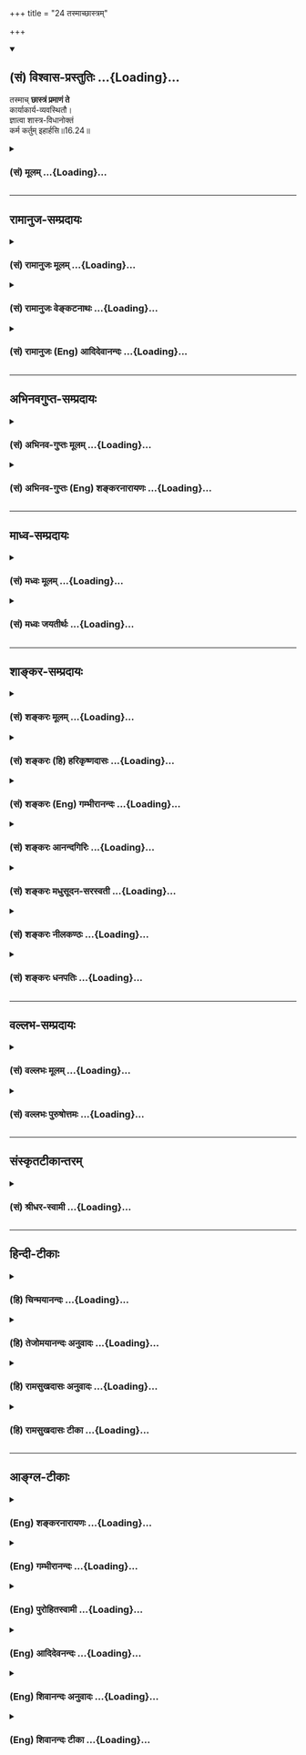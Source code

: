 +++
title = "24 तस्माच्छास्त्रम्"

+++
<div class="js_include" newlevelforh1="2" title="(सं) विश्वास-प्रस्तुतिः" unfilled url="/mahAbhAratam/vyAsaH/shlokashaH/06-bhIShma-parva/03-bhagavad-gItA-parva/saMskRtam/vishvAsa-prastutiH/16_daivAsura-sampad-vib/24_tasmAchChAstram.md">
<details open><summary><h2>(सं) विश्वास-प्रस्तुतिः ...{Loading}...</h2></summary>

तस्माच् **छास्त्रं प्रमाणं ते**  
कार्याकार्य-व्यवस्थितौ।  
ज्ञात्वा शास्त्र-विधानोक्तं  
कर्म कर्तुम् इहार्हसि॥16.24॥
</details>
</div>
<div class="js_include collapsed" newlevelforh1="3" title="(सं) मूलम्" unfilled url="/mahAbhAratam/vyAsaH/shlokashaH/06-bhIShma-parva/03-bhagavad-gItA-parva/saMskRtam/mUlam/16_daivAsura-sampad-vib/24_tasmAchChAstram.md">
<details><summary><h3>(सं) मूलम् ...{Loading}...</h3></summary>

तस्माच्छास्त्रं प्रमाणं ते कार्याकार्यव्यवस्थितौ।  
ज्ञात्वा शास्त्रविधानोक्तं कर्म कर्तुमिहार्हसि।।16.24।।
</details>
</div>


_________________
## रामानुज-सम्प्रदायः
<div class="js_include collapsed" newlevelforh1="3" title="(सं) रामानुजः मूलम्" unfilled url="/mahAbhAratam/vyAsaH/shlokashaH/06-bhIShma-parva/03-bhagavad-gItA-parva/saMskRtam/rAmAnujaH/mUlam/16_daivAsura-sampad-vib/24_tasmAchChAstram.md">
<details><summary><h3>(सं) रामानुजः मूलम् ...{Loading}...</h3></summary>

।।16.24।। तस्मात् **कार्याकार्यव्यवस्थितौ** उपादेयानुपादेयव्यवस्थायां
**शास्त्रम्** एव तव **प्रमाणम्।** धर्मशास्त्रेतिहासपुराणाद्युपबृंहिता
वेदा यद् एव पुरुषोत्तमाख्यं परं तत्त्वं तत्प्रीणनरूपं
तत्प्राप्त्युपायभूतं च कर्म अवबोधयन्ति तत् **शास्त्रविधानोक्तं** तत्त्वं
**कर्म** च **ज्ञात्वा** यथावद् अन्यूनातिरिक्तं विज्ञाय **कर्तुं** त्वं
**अर्हसि** तद् एव उपादातुम् अर्हसि।

</details>
</div>
<div class="js_include collapsed" newlevelforh1="3" title="(सं) रामानुजः वेङ्कटनाथः" unfilled url="/mahAbhAratam/vyAsaH/shlokashaH/06-bhIShma-parva/03-bhagavad-gItA-parva/saMskRtam/rAmAnujaH/venkaTanAthaH/16_daivAsura-sampad-vib/24_tasmAchChAstram.md">
<details><summary><h3>(सं) रामानुजः वेङ्कटनाथः ...{Loading}...</h3></summary>

  
  
।।16.24।। अध्यायोक्तं सर्वमेतदर्थमित्यभिप्रायेणानुशिष्यते --
तस्माच्छास्त्रमिति। अत्र
कार्याकार्यशब्दयोरुत्पाद्यानुत्पाद्यादिविषयत्वस्यासङ्गतिमभिप्रेत्याऽऽहउपादेयानुपादेयव्यवस्थायामिति।
अनुष्ठानविपर्ययस्य तत्त्वविपर्ययस्य च आसुरस्वभावे प्रदर्शितत्वादत्र च
तद्विपर्ययस्य विवक्षितत्वात् कार्याकार्यशब्दौ तत्त्वातत्त्वयोः
प्रदर्शनार्थावित्यभिप्रायेणोपादेयादिसाधारणशब्दः। उपादानमत्र यथाशास्त्रं
मनसा स्वीकरणं शास्त्रमेवेत्युक्तं;श्रुतिः स्मृतिः सदाचारः
\[या.स्मृ.1।7\] इत्यादिविरोधादित्यत्राऽऽह -- धर्मशास्त्रेति।
आदिशब्देनाचारग्रहणं;यजन्त्यविधिपूर्वकं \[9।23\]न तु मामभिजानन्ति
\[9।24\] इत्यादिव्यवच्छेदाय ज्ञात्त्वेत्यादिकमुच्यत इत्याहयदेवेति।
सर्वाणि हि शास्त्राणि साक्षाद्वा परम्परया वा परमपुरुषसमाराधनतयैव सर्वाणि
विदधति तत्र तत्त्वहितयोःवेदैश्च सर्वैरहमेव वेद्यः \[15।15\] इत्युक्तं
परतत्त्वं प्रागुक्तसमाख्यया
स्मारयतिपुरुषोत्तमाख्यमिति। तत्प्राप्त्युपायभूतं चेति सर्वेषां हि
फलसङ्गादित्यागेनानुष्ठितानां परब्रह्मप्राप्त्युपायत्वमेव स्वभाव इति
भावः। अत्रअवबोधयन्तीत्यनेनाज्ञातज्ञापनरूपविधानशब्दार्थो विवृतः।
अयथाशास्त्रं कर्मणां करणं च न कर्तव्यमित्यभिप्रायेणकर्तुमर्हसि
इत्युक्तम्। तस्मादप्यनुष्ठानतत्त्वाध्यवसायसाधारण्यमाहउपादातुमिति। अर्हसि
इत्येतदनुसारिमध्यमत्वमिति निर्देशः तस्य दैवीसम्पदभिजातस्य
योग्यत्वातिशयद्योतनाय। एतदुक्तं भवति -- सत्त्वोत्तरेण भवता
कुहकपुरुषकौशलातिशयपरिग्राहितमोहनशास्त्राभासप्रक्रियानुधावनेन
नित्यभगवदाज्ञारूपवेदाख्यशास्त्रसारभूताद्यथाधिकारं
कर्मयोगभक्तियोगरूपभगवदनन्यभजनपरमधर्मान्न प्रच्युतेन भवितव्यम् अपितु स एव
नित्यमुपादेयः -- इति। इहेति निर्देशः कर्माधिकारभूमिप्रदर्शनार्थः;
कर्मवश्यावस्थत्वज्ञापको वा।  
  
इति कवितार्किकसिंहस्य सर्वतन्त्रस्वतन्त्रस्य श्रीमद्वेङ्कटनाथस्य
वेदान्ताचार्यस्य कृतिषु भगवद्रामानुजविरचितश्रीमद्गीताभाष्यटीकायां
तात्पर्यचन्द्रिकायां षोडशोऽध्यायः।।16।। , ,

</details>
</div>
<div class="js_include collapsed" newlevelforh1="3" title="(सं) रामानुजः (Eng) आदिदेवानन्दः" unfilled url="/mahAbhAratam/vyAsaH/shlokashaH/06-bhIShma-parva/03-bhagavad-gItA-parva/saMskRtam/rAmAnujaH/english/AdidevAnandaH/16_daivAsura-sampad-vib/24_tasmAchChAstram.md">
<details><summary><h3>(सं) रामानुजः (Eng) आदिदेवानन्दः ...{Loading}...</h3></summary>

16.24 Hence, the Sastra is to be the only authority for you in determining what should be done and what should not be done, viz., in deciding what ought to be accepted and what ought not be accepted. You should know, i.e., understand, neither more nor less than what constitutes the truth and the work enjoined in the injunctions of the Sastras which the Highest Reality called the Supreme Person revealed in the Vedas. The Vedic injunctions are supplemented by the Dharma-sastras,
the Itihasas and the Puranas. The acts enjoined by them are the means for reaching Him and for pleasing Him. You should perform them; you should accept them alone.

</details>
</div>


_________________
## अभिनवगुप्त-सम्प्रदायः
<div class="js_include collapsed" newlevelforh1="3" title="(सं) अभिनव-गुप्तः मूलम्" unfilled url="/mahAbhAratam/vyAsaH/shlokashaH/06-bhIShma-parva/03-bhagavad-gItA-parva/saMskRtam/abhinava-guptaH/mUlam/16_daivAsura-sampad-vib/24_tasmAchChAstram.md">
<details><summary><h3>(सं) अभिनव-गुप्तः मूलम् ...{Loading}...</h3></summary>

।।16.23 -- 16.24।। न चैतत् पुरुषवचनमित्यनादरणीयम्; अपि तु
अनादिशास्त्रमत्र प्रमाणम् इत्युच्यते -- यः शास्त्रविधिमिति। तस्मादिति।
शास्त्रविधिं त्यजत स्वमनीषयैव कार्याकार्यविचारं कुर्वतः प्रत्युत
नरकपातः। तस्मात् आत्मबुद्ध्या +++(S;;N add शास्त्रमननुसृत्य after
आत्मबुद्ध्या)+++ कार्याकार्यव्यवस्थां मा कार्षीः इति तात्पर्यम् \[इति\]।  
  

</details>
</div>
<div class="js_include collapsed" newlevelforh1="3" title="(सं) अभिनव-गुप्तः (Eng) शङ्करनारायणः" unfilled url="/mahAbhAratam/vyAsaH/shlokashaH/06-bhIShma-parva/03-bhagavad-gItA-parva/saMskRtam/abhinava-guptaH/english/shankaranArAyaNaH/16_daivAsura-sampad-vib/24_tasmAchChAstram.md">
<details><summary><h3>(सं) अभिनव-गुप्तः (Eng) शङ्करनारायणः ...{Loading}...</h3></summary>

16.23-24 Yah sastravidhim etc. Tasmat etc. On the other hand, a fall
into the hell is \[inevitable\] for a person who rejects the scriptural
injunctions and makes, using his own intellect, an analysis as to what
is to be done and what is not to be done. Therefore, don't make a
decision with your intellect about what is to be done and what is not to
be done.-This is what is intended to be conveyed here.

</details>
</div>


_________________
## माध्व-सम्प्रदायः
<div class="js_include collapsed" newlevelforh1="3" title="(सं) मध्वः मूलम्" unfilled url="/mahAbhAratam/vyAsaH/shlokashaH/06-bhIShma-parva/03-bhagavad-gItA-parva/saMskRtam/madhvaH/mUlam/16_daivAsura-sampad-vib/24_tasmAchChAstram.md">
<details><summary><h3>(सं) मध्वः मूलम् ...{Loading}...</h3></summary>

।।16.24।। Sri Madhvacharya did not comment on this sloka.

</details>
</div>
<div class="js_include collapsed" newlevelforh1="3" title="(सं) मध्वः जयतीर्थः" unfilled url="/mahAbhAratam/vyAsaH/shlokashaH/06-bhIShma-parva/03-bhagavad-gItA-parva/saMskRtam/madhvaH/jayatIrthaH/16_daivAsura-sampad-vib/24_tasmAchChAstram.md">
<details><summary><h3>(सं) मध्वः जयतीर्थः ...{Loading}...</h3></summary>

।।16.24।। Sri Jayatirtha did not comment on this sloka.

</details>
</div>


_________________
## शाङ्कर-सम्प्रदायः
<div class="js_include collapsed" newlevelforh1="3" title="(सं) शङ्करः मूलम्" unfilled url="/mahAbhAratam/vyAsaH/shlokashaH/06-bhIShma-parva/03-bhagavad-gItA-parva/saMskRtam/shankaraH/mUlam/16_daivAsura-sampad-vib/24_tasmAchChAstram.md">
<details><summary><h3>(सं) शङ्करः मूलम् ...{Loading}...</h3></summary>

।।16.24।। --,**तस्मात् शास्त्रं प्रमाणं** ज्ञानसाधनं **ते** तव
**कार्याकार्यव्यवस्थितौ** कर्तव्याकर्तव्यव्यवस्थायाम्। अतः **ज्ञात्वा**
बुद्ध्वा **शास्त्रविधानोक्तं** विधिः विधानं शास्त्रेण विधानं
शास्त्रविधानम् कुर्यात्; न कुर्यात् इत्येवंलक्षणम्; तेन उक्तं
स्व**कर्म** यत् तत् **कर्तुम् इह** **अर्हसि;** इह इति
कर्माधिकारभूमिप्रदर्शनार्थम् इति।। इति श्रीमत्परमहंसपरिव्राजकाचार्यस्य
श्रीगोविन्दभगवत्पूज्यपादशिष्यस्य,श्रीमच्छंकरभगवतः कृतौ
श्रीमद्भगवद्गीताभाष्ये  
  
षोडशोऽध्यायः।।  
  

</details>
</div>
<div class="js_include collapsed" newlevelforh1="3" title="(सं) शङ्करः (हि) हरिकृष्णदासः" unfilled url="/mahAbhAratam/vyAsaH/shlokashaH/06-bhIShma-parva/03-bhagavad-gItA-parva/saMskRtam/shankaraH/hindI/harikRShNadAsaH/16_daivAsura-sampad-vib/24_tasmAchChAstram.md">
<details><summary><h3>(सं) शङ्करः (हि) हरिकृष्णदासः ...{Loading}...</h3></summary>

।।16.24।। सुतरां कर्तव्य और अकर्तव्यकी व्यवस्थामें तेरे लिये शास्त्र ही
प्रमाण है; अर्थात् ज्ञान प्राप्त करनेका साधन है। अतः शास्त्रविधानसे कही
हुई बातको समझकर यानी आज्ञाका नाम विधान है। शास्त्रद्वारा जो ऐसी आज्ञा दी
जाय कि यह कार्य कर; यह मत कर वह शास्त्रविधान है; उससे बताये,हुए
स्वकर्मको जानकर तुझे इस कर्मक्षेत्रमें कार्य करना उचित है। इह शब्द जिस
भूमिमें कर्मोंका अधिकार है उसका लक्ष्य करवानेवाला है।

</details>
</div>
<div class="js_include collapsed" newlevelforh1="3" title="(सं) शङ्करः (Eng) गम्भीरानन्दः" unfilled url="/mahAbhAratam/vyAsaH/shlokashaH/06-bhIShma-parva/03-bhagavad-gItA-parva/saMskRtam/shankaraH/english/gambhIrAnandaH/16_daivAsura-sampad-vib/24_tasmAchChAstram.md">
<details><summary><h3>(सं) शङ्करः (Eng) गम्भीरानन्दः ...{Loading}...</h3></summary>

16.24 Tasmat, therefore; sastram, the scripure; is te, your; pramanam,
authority, the means of knowledge; karya-akarya-vyavasthitau, as regards
the determination of what is to be done and what is not to be done.
Therefore, jnatva, after understanding; that which is your own karma,
duty; sastra-vidhana-uktam, as presented by scriptural
injunction-vidhana is the same as vidhi, precept, in the form, 'you
should do', 'you should not do'; as presented by that; arhasi, you
ought; kartum, to perform; it iha, here. 'Here' is used for pointing out
the sphere in which one is intitled to perform his duties.
F:gitadataR.K.GitaCHAPTER16.doc Page 1 of 1

</details>
</div>
<div class="js_include collapsed" newlevelforh1="3" title="(सं) शङ्करः आनन्दगिरिः" unfilled url="/mahAbhAratam/vyAsaH/shlokashaH/06-bhIShma-parva/03-bhagavad-gItA-parva/saMskRtam/shankaraH/AnandagiriH/16_daivAsura-sampad-vib/24_tasmAchChAstram.md">
<details><summary><h3>(सं) शङ्करः आनन्दगिरिः ...{Loading}...</h3></summary>

।।16.24।। शास्त्रादृते कर्मणो निष्फलत्वे फलितमाह -- **तस्मादिति।**
कर्तव्याकर्तव्यौ धर्माधर्मौ तस्य शास्त्रस्य प्रमाणत्वेऽपि मम किं
कर्तव्यमित्याशङ्क्याह -- **अत इति।** स्वकर्म क्षत्रियस्य युद्धादि;
इतिशब्दोऽध्यायसमाप्त्यर्थः। तदनेनाध्यायेन
प्राग्भवीयकर्मवासनानुसारेणाभिव्यज्यमानसात्त्विकादिप्रकृतित्रयविभागेन
दैव्यासुरीतिसंपद्द्वयमादानहानाभ्यामुपदिश्य कामक्रोधलोभानपहाय
पुरुषार्थिना शास्त्रप्रवणेन तदुक्तकारिणा भवितव्यमिति निर्धारितम्। इति
श्रीमत्परमहंसपरिव्राजकाचार्यश्रीमच्छुद्धानन्दपूज्यपादशिष्यानन्दगिरिकृतौ
षोडशोऽध्यायः।।16।।  
  

</details>
</div>
<div class="js_include collapsed" newlevelforh1="3" title="(सं) शङ्करः मधुसूदन-सरस्वती" unfilled url="/mahAbhAratam/vyAsaH/shlokashaH/06-bhIShma-parva/03-bhagavad-gItA-parva/saMskRtam/shankaraH/madhusUdana-sarasvatI/16_daivAsura-sampad-vib/24_tasmAchChAstram.md">
<details><summary><h3>(सं) शङ्करः मधुसूदन-सरस्वती ...{Loading}...</h3></summary>

।।16.24।। यस्मादेवं -- तस्मादिति। यस्माच्छास्त्रविमुखतया
कामाधीनप्रवृत्तिरैहिकपारत्रिकसर्वपुरुषार्थायोग्या तस्मात्ते तव
श्रेयोऽर्थिनः कार्याकार्यव्यवस्थितौ किं कार्यं किमकार्यमिति विषये
शास्त्रं वेदतदुपजीविस्मृतिपुराणादिकमेव बोधकं प्रमाणं नान्यत्
स्वोत्प्रेक्षाबुद्धवाक्यादीत्यभिप्रायः। एवंचेह कर्माधिकारभूमौ
शास्त्रविधानेन कुर्यान्न कुर्यादित्येवंप्रवर्तनानिवर्तनारूपेण
वैदिकलिङादिपदेनोक्तं कर्म विहितं प्रतिषिद्धं च ज्ञात्वा निषिद्धं वर्जयन्
विहितं क्षत्रियस्य युद्धादिकर्म त्वं कर्तुमर्हसि
सत्त्वशुद्धिपर्यन्तमित्यर्थः। तदेवमस्मिन्नध्याये सर्वस्या आसुर्याः संपदो
मूलभूतान्त्सर्वश्रेयःप्रापकान्त्सर्वश्रेयःप्रतिबन्धकान्महादोषान्कामक्रोधलोभानपहाय
श्रेयोर्थिना श्रद्दधानतया शास्त्रप्रवणेन तदुपदिष्टार्थानुष्ठानपरेण
भवितव्यमिति संपद्वयविभागप्रदर्शनमुखेन निर्धारितम्।

</details>
</div>
<div class="js_include collapsed" newlevelforh1="3" title="(सं) शङ्करः नीलकण्ठः" unfilled url="/mahAbhAratam/vyAsaH/shlokashaH/06-bhIShma-parva/03-bhagavad-gItA-parva/saMskRtam/shankaraH/nIlakaNThaH/16_daivAsura-sampad-vib/24_tasmAchChAstram.md">
<details><summary><h3>(सं) शङ्करः नीलकण्ठः ...{Loading}...</h3></summary>

।।16.24।। यस्माच्छास्त्रातिगः शुद्ध्यादिकं त्रयं नाप्नोति तस्मात्ते तव
शुद्ध्यादिकामस्य शास्त्रमेव प्रमाणं किं कार्यं किं न कार्यमित्यस्यां
व्यवस्थायाम्। एवं ज्ञात्वा शास्त्रं इदं कर्तव्यमिदं न कर्तव्यमिति शासनं
वेदाज्ञारूपं; विधानं च तदुल्लङ्घने प्रतिसमाधानम्। अग्निहोत्राद्यकरणेऽयं
दोषस्तत्परिहारार्थमिदं कृच्छ्रादिकं प्रायश्चित्तम्। ब्रह्महत्यादिकरणेऽयं
दोषस्तत्परिहारार्थमिदमश्वमेधादि अन्यद्वा प्रायश्चित्तम्। शास्त्रं च
विधानं च ताभ्यामुक्तं कर्म इह मनुष्यलोके कर्तुमर्हसि। लोकान्तरे
कर्मस्वनधिकारं दर्शयितुमिहेत्युक्तम् तदेवं शास्त्रानुवर्तिन एव
चित्तशुद्ध्यादिकं नान्यस्येति सिद्धम्।

</details>
</div>
<div class="js_include collapsed" newlevelforh1="3" title="(सं) शङ्करः धनपतिः" unfilled url="/mahAbhAratam/vyAsaH/shlokashaH/06-bhIShma-parva/03-bhagavad-gItA-parva/saMskRtam/shankaraH/dhanapatiH/16_daivAsura-sampad-vib/24_tasmAchChAstram.md">
<details><summary><h3>(सं) शङ्करः धनपतिः ...{Loading}...</h3></summary>

।।16.24।। यस्माच्छास्त्रविधिमुत्सृज्य कामकारतः प्रवृत्तानां
पुरुषार्थहानिरनर्थावाप्तिश्च तस्मात्ते दैवीं संपदमभिजातस्य तव
कार्याकार्यव्यवस्थितौ कर्तव्याकर्तव्यव्यवस्थायां शास्त्रं प्रमाणं
ज्ञानसाधनमतः शास्त्रेण विधानं कुर्यादित्येवंलक्षणं शास्त्रविधानं
तेनोक्तं स्वस्य क्षत्रियस्य यत्कर्म तदिह कर्माधिकारभूमौ कर्तुमर्हसि
योग्योऽसि। इदं कर्तव्यमिदं नेति शासनं वेदाज्ञारुपं शास्त्रं तदतिक्रमे
प्रायश्चित्तं विधानं शास्त्रं च विधानं च ताभ्यामुक्तमिति
तूक्तविधानपदार्थस्य शास्तेनेनेति व्युत्पत्त्या
शास्त्रपदार्थऽन्तर्भावमभिप्रेत्याचार्यैर्नोक्तं तदनेन षोडशाध्यायेन
संपद्वयं निरुपयता सर्वस्या आसुर्याः संपदो मूलभूतान् सर्वानर्थप्रापकान्
सर्वार्थप्रतिबन्धकान्महादोषान्कामादीन् त्रीन्परित्यज्य तत्परिवर्जनं
श्रेयआचरणकारणं शास्त्रविध्युल्लङ्घनं च विहाय श्रेयोऽर्थिना श्रद्दधानतया
शास्त्रोपदिष्टार्थानुष्ठानपरेण भवितव्यमिति दर्शयता आसुर्याः परिवर्जनेन
दैव्या उपादानेन च लभ्यमखण्डं मोक्षाख्यं ब्रह्म प्रकाशितम्। इति
श्रीमत्परमहंसपरिव्राजकाचार्यबालस्वामिश्रीपादशिष्यदत्तवंशावतंसरामकुमारसूनुधनपतिविदुषा
विरचितायां गीताभाष्योत्कर्षदीपिकायं षोडशोऽध्यायः।।16।।

</details>
</div>


_________________
## वल्लभ-सम्प्रदायः
<div class="js_include collapsed" newlevelforh1="3" title="(सं) वल्लभः मूलम्" unfilled url="/mahAbhAratam/vyAsaH/shlokashaH/06-bhIShma-parva/03-bhagavad-gItA-parva/saMskRtam/vallabhaH/mUlam/16_daivAsura-sampad-vib/24_tasmAchChAstram.md">
<details><summary><h3>(सं) वल्लभः मूलम् ...{Loading}...</h3></summary>

।।16.24।। फलितमाह -- तस्माच्छास्त्रमिति। तस्मान्मयि दत्तचित्तः कर्म
युद्धाख्यं शास्त्रविधानोक्तं स्वधर्मं
कर्त्तुमर्हसि। स्वकर्मवृत्तिर्दैवस्य निवृत्तिर्नासुरोदयात्। इति
दैवासुरविभागोऽयं षोडश ईरितः।।।।

</details>
</div>
<div class="js_include collapsed" newlevelforh1="3" title="(सं) वल्लभः पुरुषोत्तमः" unfilled url="/mahAbhAratam/vyAsaH/shlokashaH/06-bhIShma-parva/03-bhagavad-gItA-parva/saMskRtam/vallabhaH/puruShottamaH/16_daivAsura-sampad-vib/24_tasmAchChAstram.md">
<details><summary><h3>(सं) वल्लभः पुरुषोत्तमः ...{Loading}...</h3></summary>

  
  
।।16.24।। तस्मादिति। तस्मात् कारणात्ते तव दैव्यां सम्पदि जातस्य
कार्याकार्यव्यवस्थितौइदं कार्यम्; इदमकार्यम् एतयोर्व्यवस्थितौ
व्यवस्थायां शास्त्रं प्रमाणं; अतः शास्त्रं विधानोक्तं ज्ञात्वैतत्सङ्गेन
त्वं कर्म,कर्तुमिह प्रपञ्चे अर्हसि।  
  
दैवासुरीयसम्पत्तिविवेकेन तु षोडशे। सङ्गत्यागविभागेन बन्धमोक्षौ
विवेचितौ।।1।।

</details>
</div>


_________________
## संस्कृतटीकान्तरम्
<div class="js_include collapsed" newlevelforh1="3" title="(सं) श्रीधर-स्वामी" unfilled url="/mahAbhAratam/vyAsaH/shlokashaH/06-bhIShma-parva/03-bhagavad-gItA-parva/saMskRtam/shrIdhara-svAmI/16_daivAsura-sampad-vib/24_tasmAchChAstram.md">
<details><summary><h3>(सं) श्रीधर-स्वामी ...{Loading}...</h3></summary>

।।16.24।। फलितमाह **-- तस्मादिति।** इदं कार्यमिदमकार्यमित्यस्यां
व्यवस्थायां ते तव शास्त्रं श्रुतिस्मृतिपुराणादिकमेव प्रमाणम्। अतः
शास्त्रविधानोक्तं कर्म ज्ञात्वा इह कर्माधिकारे वर्तमानो यथाऽधिकारं कर्म
कर्तुमर्हसि। ,तन्मूलत्वात्सत्त्वशुद्धिसम्यग्ज्ञानमुक्तीनामित्यर्थः।

</details>
</div>


_________________
## हिन्दी-टीकाः
<div class="js_include collapsed" newlevelforh1="3" title="(हि) चिन्मयानन्दः" unfilled url="/mahAbhAratam/vyAsaH/shlokashaH/06-bhIShma-parva/03-bhagavad-gItA-parva/hindI/chinmayAnandaH/16_daivAsura-sampad-vib/24_tasmAchChAstram.md">
<details><summary><h3>(हि) चिन्मयानन्दः ...{Loading}...</h3></summary>

।।16.24।। पूर्व के तीन श्लोकों में दी गई युक्तियों का यह निष्कर्ष निकलता
है कि साधक को शास्त्र प्रमाण के अनुसार अपनी जीवन पद्धति अपनानी चाहिए।
कर्तव्य और अकर्तव्य का निश्चय शास्त्राध्ययन के द्वारा ही हो सकता है।
सत्य की प्राप्ति के मार्ग को निश्चित करने में प्रत्येक साधक अपनी ही
कल्पनाओं का आश्रय नहीं ले सकता । शास्त्रों की घोषणा उन ऋषियों ने की है;
जिन्होंने इस मार्ग के द्वारा पूर्णत्व का साक्षात्कार किया था। अत जब उन
ऋषियों ने हमें उस मार्ग का मानचित्र दिया है; तो हमारे लिए यही उचित है कि
विनयभाव से उसका अनुसरण कर स्वयं को कृतार्थ करें। ज्ञात्वा इसलिए आत्मदेव
की तीर्थयात्रा प्रारम्भ करने के पूर्व हमें इन शास्त्रों का
बुद्धिमत्तापूर्वक अध्ययन करना चाहिए। लक्ष्य; मार्ग; विघ्न और विघ्न के
निराकरण के उपायों का जानना किसी भी यात्रा के लिए अत्यावश्यक और लाभदायक
होता है। तुम्हें कर्म करना चाहिए अनेक लोग शास्त्र को जानते हैं;परन्तु ऐसे
अत्यन्त विरले लोग ही होते हैं; जिनमें शास्त्रोपदिष्ट जीवन जीने का साहस;
दृढ़ संकल्प और आत्मानुभूति के लक्ष्य की प्राप्ति होने तक धैर्य बना रहता
है। इसलिए; भगवान् श्रीकृष्ण का यह उपदेश है कि काम; क्रोध और लोभ का त्याग
कर मनुष्य को शास्त्रानुसार जीवन यापन करना चाहिए। यही कर्मयोग का जीवन
है। conclusion तत्सदिति श्रीमद्भगवद्गीतासूपनिषत्सु ब्रह्मविद्यायां
योगशास्त्रे  
  
श्रीकृष्णार्जुनसंवादे दैवासुरसंपद्विभागयोगो नाम षोढशोऽध्याय।।

</details>
</div>
<div class="js_include collapsed" newlevelforh1="3" title="(हि) तेजोमयानन्दः अनुवादः" unfilled url="/mahAbhAratam/vyAsaH/shlokashaH/06-bhIShma-parva/03-bhagavad-gItA-parva/hindI/tejomayAnandaH/anuvAdaH/16_daivAsura-sampad-vib/24_tasmAchChAstram.md">
<details><summary><h3>(हि) तेजोमयानन्दः अनुवादः ...{Loading}...</h3></summary>

।।16.24।। इसलिए तुम्हारे लिए कर्तव्य और अकर्तव्य की व्यवस्था (निर्णय)
में शास्त्र ही प्रमाण है शास्त्रोक्त विधान को जानकर तुम्हें अपने कर्म
करने चाहिए।।

</details>
</div>
<div class="js_include collapsed" newlevelforh1="3" title="(हि) रामसुखदासः अनुवादः" unfilled url="/mahAbhAratam/vyAsaH/shlokashaH/06-bhIShma-parva/03-bhagavad-gItA-parva/hindI/rAmasukhadAsaH/anuvAdaH/16_daivAsura-sampad-vib/24_tasmAchChAstram.md">
<details><summary><h3>(हि) रामसुखदासः अनुवादः ...{Loading}...</h3></summary>

।।16.24।। अतः तेरे लिये कर्तव्य-अकर्तव्यकी व्यवस्थामें शास्त्र ही प्रमाण
है -- ऐसा जानकर तू इस लोकमें शास्त्र-विधिसे नियत कर्तव्य कर्म करनेयोग्य
है।

</details>
</div>
<div class="js_include collapsed" newlevelforh1="3" title="(हि) रामसुखदासः टीका" unfilled url="/mahAbhAratam/vyAsaH/shlokashaH/06-bhIShma-parva/03-bhagavad-gItA-parva/hindI/rAmasukhadAsaH/TIkA/16_daivAsura-sampad-vib/24_tasmAchChAstram.md">
<details><summary><h3>(हि) रामसुखदासः टीका ...{Loading}...</h3></summary>

।।16.24।।***व्याख्या --***  **तस्मात् शास्त्रं प्रमाणं ते
कार्याकार्यव्यवस्थितौ --** जिन मनुष्योंको अपने प्राणोंसे मोह होता है; वे
प्रवृत्ति और निवृत्ति अर्थात् कर्तव्य और अकर्तव्यको न जाननेसे विशेषरूपसे
आसुरीसम्पत्तिमें प्रवृत्त होते हैं। इसलिये तू कर्तव्य और अकर्तव्यका
निर्णय करनेके लिये शास्त्रको सामने रख। जिनकी महिमा शास्त्रोंने गायी है और
जिनका बर्ताव शास्त्रीय सिद्धान्तके अनुसार होता है; ऐसे संतमहापुरुषोंके
आचरणों और वचनोंके अनुसार चलना भी शास्त्रोंके अनुसार ही चलना है। कारण कि
उन महापुरुषोंने शास्त्रोको आदर दिया है; और शास्त्रोंके अनुसार चलनेसे ही
वे श्रेष्ठ पुरुष बने हैं। वास्तवमें देखा जाय तो जो महापुरुष
परमात्मतत्त्वको प्राप्त हुए हैं; उनके आचरणों; आदर्शों; भावों आदिसे ही
शास्त्र बनते हैं।**शास्त्रं प्रमाणम्** का तात्पर्य यह है कि लोकपरलोकका
आश्रय लेकर चलनेवाले मनुष्योंके लिये कर्तव्यअकर्तव्यकी व्यवस्थामें
शास्त्र ही प्रमाण है।  
  
**ज्ञात्वा शास्त्रविधानोक्तं कर्म कर्तुमिहार्हसि (टिप्पणी प₀ 831) --**
प्राणपोषणपरायण मनुष्य शास्त्रविधिको (कि किसमें प्रवृत्त होना है और किससे
निवृत होना है) नहीं जानते (गीता 16। 7) इसलिये उनको सिद्धि आदीकि प्राप्ति
नहीं होती। भगवान् अर्जुनसे कहते हैं कि तू तो दैवीसम्पत्तिको प्राप्त है
अतः तू शास्त्रविधिको जानकर कर्तव्यका पालन करनेयोग्य है।  
  
अर्जुन पहले अपनी धारणासे कहते थे कि युद्ध करनेसे मुझे पाप लगेगा; जबकि
भाग्यशाली श्रेष्ठ क्षत्रियोंके लिये अपनेआप प्राप्त हुआ युद्ध स्वर्गको
देनेवाला है (गीता 2। 32)। भगवान् कहते हैं कि भैया तू पापपुण्यका निर्णय
अपने मनमाने ढंगसे कर रहा है तुझे तो इस विषयमें शास्त्रको प्रमाण रखना
चाहिये। शास्त्रकी आज्ञा समझकर ही तुझे कर्तव्यकर्म करना चाहिये। इसका
तात्पर्य यह है कि युद्धरूप क्रिया बाँधनेवाली नहीं है; प्रत्युत स्वार्थ
और अभिमान रखकर की हुई शास्त्रीय क्रिया (यज्ञ; दान आदि) ही बाँधनेवाली
होती है और मनमाने ढंगसे (शास्त्रविपरीत) की हुई क्रिया तो पतन करनेवाली
होती है।  
  
स्वतः प्राप्त युद्धरूप क्रिया क्रूर और हिंसारूप दीखती हुई भी पापजनक नहीं
होती (गीता 18। 47)। तात्पर्य है कि स्वभावनियत कर्म करता हुआ सर्वथा
स्वार्थरहित मनुष्य पापको प्राप्त नहीं होता अर्थात् ब्राह्मण; क्षत्रिय;
वैश्य और शूद्र -- इनके स्वभावके अनुसार शास्त्रोंने जो आज्ञा दी है; उसके
अनुसार कर्म करनेसे मनुष्यको पाप नहीं लगता। पाप लगता है -- स्वार्थसे;
अभिमानसे और दूसरोंका अनिष्ट सोचनेसे। मनुष्यजन्मकी सार्थकता यही है कि वह
शरीरप्राणोंके मोहमें न फँसकर केवल परमात्मप्राप्तिके उद्देश्यसे
शास्त्रविहित कर्मोंको करे।  
  
**इस प्रकार ; तत्; सत् -- इन भगवन्नामोंके उच्चारणपूर्वक ब्रह्मविद्या और
योगशास्त्रमय श्रीमद्भगवद्गीतोपनिषद्रूप श्रीकृष्णार्जुनसंवादमें
दैवासुरसम्पद्विभागयोग नामक सोलहवाँ अध्याय पूर्ण हुआ।।16।।  
  
**

</details>
</div>


_________________
## आङ्ग्ल-टीकाः
<div class="js_include collapsed" newlevelforh1="3" title="(Eng) शङ्करनारायणः" unfilled url="/mahAbhAratam/vyAsaH/shlokashaH/06-bhIShma-parva/03-bhagavad-gItA-parva/english/shankaranArAyaNaH/16_daivAsura-sampad-vib/24_tasmAchChAstram.md">
<details><summary><h3>(Eng) शङ्करनारायणः ...{Loading}...</h3></summary>

16.24. Therefore, by considering the scripture as your authority in determining as to what is to be done and what is not to be done, you should perform action, laid down by the regulations of the scriptures.

</details>
</div>
<div class="js_include collapsed" newlevelforh1="3" title="(Eng) गम्भीरानन्दः" unfilled url="/mahAbhAratam/vyAsaH/shlokashaH/06-bhIShma-parva/03-bhagavad-gItA-parva/english/gambhIrAnandaH/16_daivAsura-sampad-vib/24_tasmAchChAstram.md">
<details><summary><h3>(Eng) गम्भीरानन्दः ...{Loading}...</h3></summary>

16.24 Therefore, the scripture is your authority as regards the determination of what is to be done and what is not to be done. After understanding (your) duty as presented by scriptural injunction, you ought to perform (your duty) here.

</details>
</div>
<div class="js_include collapsed" newlevelforh1="3" title="(Eng) पुरोहितस्वामी" unfilled url="/mahAbhAratam/vyAsaH/shlokashaH/06-bhIShma-parva/03-bhagavad-gItA-parva/english/purohitasvAmI/16_daivAsura-sampad-vib/24_tasmAchChAstram.md">
<details><summary><h3>(Eng) पुरोहितस्वामी ...{Loading}...</h3></summary>

16.24 Therefore whenever there is doubt whether thou shouldst do a thing or not, let the scriptures guide thy conduct. In the light of the scriptures shouldst thou labour the whole of thy life."

</details>
</div>
<div class="js_include collapsed" newlevelforh1="3" title="(Eng) आदिदेवनन्दः" unfilled url="/mahAbhAratam/vyAsaH/shlokashaH/06-bhIShma-parva/03-bhagavad-gItA-parva/english/AdidevanandaH/16_daivAsura-sampad-vib/24_tasmAchChAstram.md">
<details><summary><h3>(Eng) आदिदेवनन्दः ...{Loading}...</h3></summary>

16.24 Therefore, let the Sastra be your authority for determining what should be done and what should not be done. Knowing what is enjoined in the injunctions of the Sastra, you should perform work here.

</details>
</div>
<div class="js_include collapsed" newlevelforh1="3" title="(Eng) शिवानन्दः अनुवादः" unfilled url="/mahAbhAratam/vyAsaH/shlokashaH/06-bhIShma-parva/03-bhagavad-gItA-parva/english/shivAnandaH/anuvAdaH/16_daivAsura-sampad-vib/24_tasmAchChAstram.md">
<details><summary><h3>(Eng) शिवानन्दः अनुवादः ...{Loading}...</h3></summary>

16.24 Therefore, let the scripture be thy authority in determining what ought to be done and what ought not to be done. Having known what is said in the ordinance of the scriptures, thou shouldst act here in this world.

</details>
</div>
<div class="js_include collapsed" newlevelforh1="3" title="(Eng) शिवानन्दः टीका" unfilled url="/mahAbhAratam/vyAsaH/shlokashaH/06-bhIShma-parva/03-bhagavad-gItA-parva/english/shivAnandaH/TIkA/16_daivAsura-sampad-vib/24_tasmAchChAstram.md">
<details><summary><h3>(Eng) शिवानन्दः टीका ...{Loading}...</h3></summary>

16.24 तस्मात् therefore; शास्त्रम् scripture; प्रमाणम् (be) authority;
ते they; कार्याकार्यव्यवस्थितौ in determining what ought to be done and what ought not to be done; ज्ञात्वा having known; शास्त्रविधानोक्तम्
what is said in the ordinance of the scriptures; कर्म action; कर्तुम् to do; इह here (in this world); अर्हसि shouldst.Commentary He who desires the welfare of the Self should not disregard the ;nds of the scriptures.
A man who is anxious to obtain eternal bliss should respect the Vedas and the Smritis which lay down the code of right conduct. He should readily renounce whatever the scriptures teach him to abandon and accept whatever he is directed to accept.He who is thus entirely devoted to the Vedas cannot meet with misfortune; grief or delusion. No mother is more kind than the scriptures for they restrain us from doing evil and bestow on us the greatest good (liberation or Moksha). Therefore treat the scriptures with great respect. Renounce all that the scriptures prohibit. Whatever is worthy of being done; that thou shouldst do thoroughly with all thy heart and all thy strength.Thus in the Upanishads of the glorious Bhagavad Gita; the science of the Eternal;
the scripture of Yoga; the dialogue between Sri Krishna and Arjuna; ends the sixteenth discourse entitledThe Yoga of the Division Between  
  
The Divine and the Demoniacal. ,

</details>
</div>
